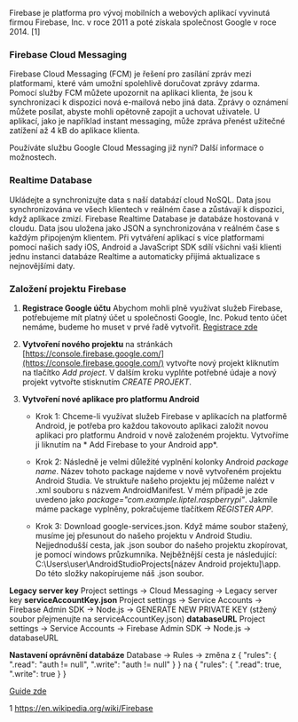 Firebase je platforma pro vývoj mobilních a webových aplikací vyvinutá firmou Firebase, Inc. v roce 2011 a poté získala společnost Google v roce 2014. [1]

### Firebase Cloud Messaging

Firebase Cloud Messaging (FCM) je řešení pro zasílání zpráv mezi platformami, které vám umožní spolehlivě doručovat zprávy zdarma.
Pomocí služby FCM můžete upozornit na aplikaci klienta, že jsou k synchronizaci k dispozici nová e-mailová nebo jiná data. Zprávy o oznámení můžete posílat, abyste mohli opětovně zapojit a uchovat uživatele. U aplikací, jako je například instant messaging, může zpráva přenést užitečné zatížení až 4 kB do aplikace klienta.

Používáte službu Google Cloud Messaging již nyní? Další informace o možnostech.

### Realtime Database

Ukládejte a synchronizujte data s naší databází cloud NoSQL. Data jsou synchronizována ve všech klientech v reálném čase a zůstávají k dispozici, když aplikace zmizí.
Firebase Realtime Database je databáze hostovaná v cloudu. Data jsou uložena jako JSON a synchronizována v reálném čase s každým připojeným klientem. Při vytváření aplikací s více platformami pomocí našich sady iOS, Android a JavaScript SDK sdílí všichni vaši klienti jednu instanci databáze Realtime a automaticky přijímá aktualizace s nejnovějšími daty.

### Založení projektu Firebase

1. **Registrace Google účtu** Abychom mohli plně využívat služeb Firebase, potřebujeme mít platný účet u společnosti Google, Inc. Pokud tento účet nemáme, budeme ho muset v prvé řadě vytvořit. [Registrace zde](https://accounts.google.com/SignUp?continue=https%3A%2F%2Fwww.google.cz%2F%3Fgfe_rd%3Dcr%26ei%3DUXnfWML0IfGv8wfVooPIAg&hl=cs)

2. **Vytvoření nového projektu** na stránkách [https://console.firebase.google.com/](https://console.firebase.google.com/) vytvořte nový projekt kliknutím na tlačítko *Add project*. V dalším kroku vyplňte potřebné údaje a nový projekt vytvořte stisknutím *CREATE PROJEKT*.

3. **Vytvoření nové aplikace pro platformu Android** 
    - Krok 1: Chceme-li využívat služeb Firebase v aplikacích na platformě Android, je potřeba pro každou takovouto aplikaci založit novou aplikaci pro platformu Android v nově založeném projektu. Vytvoříme ji liknutím na * Add Firebase to your Android app*. 
    - Krok 2: Následně je velmi důležité vyplnění kolonky Android *package name*. Název tohoto package najdeme v nově vytvořeném projektu Android Studia. Ve struktuře našeho projektu jej můžeme nalézt v .xml souboru s názvem AndroidManifest. V mém případě je zde uvedeno jako *package="com.example.liptel.raspberrypi"*. Jakmile máme package vyplněny, pokračujeme tlačítkem *REGISTER APP*.

    - Krok 3: Download google-services.json. Když máme soubor stažený, musíme jej přesunout do našeho projektu v Android Studiu. Nejjednodušší cesta, jak .json soubor do našeho projektu zkopírovat, je pomocí windows průzkumníka. Nejběžnější cesta je následující: C:\Users\user\AndroidStudioProjects\[název Android projektu]\app. Do této složky nakopírujeme náš .json soubor.



**Legacy server key** Project settings -> Cloud Messaging -> Legacy server key
**serviceAccountKey.json** Project settings -> Service Accounts -> Firebase Admin SDK -> Node.js -> GENERATE NEW PRIVATE KEY (stžený soubor přejmenujte na serviceAccountKey.json)
**databaseURL** Project settings -> Service Accounts -> Firebase Admin SDK -> Node.js -> databaseURL


**Nastavení oprávnění databáze** Database -> Rules -> změna z { "rules": { ".read": "auth != null", ".write": "auth != null" } } na { "rules": { ".read": true, ".write": true } }

[Guide zde](https://firebase.google.com/docs/database/)





1 https://en.wikipedia.org/wiki/Firebase

